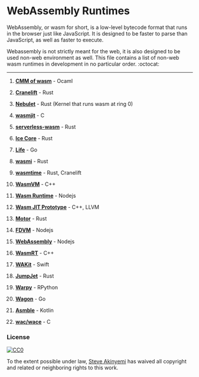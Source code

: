 # WebAssembly Runtimes 
WebAssembly, or wasm for short, is a low-level bytecode format that runs in the browser just like JavaScript.
It is designed to be faster to parse than JavaScript, as well as faster to execute. 

Webassembly is not strictly meant for the web, it is also designed to be used non-web environment as well. 
This file contains a list of non-web wasm runtimes in development in no particular order. :octocat:

------------------------------------------------------------------------------------------------------

1. **[CMM of wasm](https://github.com/SimonJF/cmm_of_wasm)** - Ocaml

2. **[Cranelift](https://github.com/CraneStation/cranelift)** - Rust

3. **[Nebulet](https://github.com/nebulet/nebulet)** - Rust (Kernel that runs wasm at ring 0)

4. **[wasmjit](https://github.com/rianhunter/wasmjit)** - C

5. **[serverless-wasm](https://github.com/Geal/serverless-wasm)** - Rust

6. **[Ice Core](https://github.com/losfair/IceCore)** - Rust
 
7. **[Life](https://github.com/perlin-network/life)** - Go

8. **[wasmi](https://github.com/paritytech/wasmi)** - Rust

9. **[wasmtime](https://github.com/CraneStation/wasmtime)** - Rust, Cranelift

10. **[WasmVM](https://github.com/LuisHsu/WasmVM)** - C++

11. **[Wasm Runtime](https://github.com/kgtkr/wasm-runtime)** - Nodejs

12. **[Wasm JIT Prototype](https://github.com/WebAssembly/wasm-jit-prototype)** - C++, LLVM

13. **[Motor](https://github.com/penberg/motor)** - Rust

14. **[FDVM](https://github.com/funcdef/fdvm)** - Nodejs

15. **[WebAssembly](https://github.com/dcodeIO/webassembly)** - Nodejs

16. **[WasmRT](https://github.com/rhitchcock/wasmrt)** - C++

17. **[WAKit](https://github.com/akkyie/WAKit)** - Swift

18. **[JumpJet](https://github.com/jawm/jumpjet)** - Rust

19. **[Warpy](https://github.com/kanaka/warpy)** - RPython

20. **[Wagon](https://github.com/go-interpreter/wagon)** - Go

21. **[Asmble](https://github.com/cretz/asmble)** - Kotlin

22. **[wac/wace](https://github.com/kanaka/wac)** - C

### License

[![CC0](http://mirrors.creativecommons.org/presskit/buttons/88x31/svg/cc-zero.svg)](https://creativecommons.org/publicdomain/zero/1.0/)

To the extent possible under law, [Steve Akinyemi](https://github.com/appcypher) has waived all copyright and related or neighboring rights to this work.

